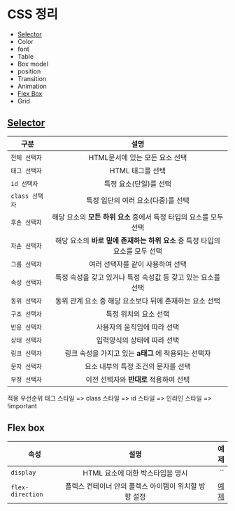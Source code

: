 
# CSS 정리

- [Selector](#Selector)
- Color
- font
- Table
- Box model
- position
- Transition
- Animation
- [Flex Box](#flex-box)
- Grid

## [Selector](main/1_selector/selector.html)
구분 | 설명 
---|:---:
`전체 선택자` | HTML문서에 있는 모든 요소 선택| 
`태그 선택자` | HTML 태그를 선택| 
`id 선택자`    | 특정 요소(단일)를 선택| 
`class 선택자`| 특정 입단의 여러 요소(다중)를 선택 | 
`후손 선택자` | 해당 요소의 __모든 하위 요소__ 중에서 특정 타입의 요소를 모두 선택| 
`자손 선택자` | 해당 요소의 __바로 밑에 존재하는 하위 요소__ 중 특정 타입의 요소를 모두 선택| 
`그룹 선택자` | 여러 선택자를 같이 사용하여 선택 | 
`속성 선택자` | 특정 속성을 갖고 있거나 특정 속성값 등 갖고 있는 요소를 선택| 
`동위 선택자` | 동위 관계 요소 중 해당 요소보다 뒤에 존재하는 요소 선택| 
`구조 선택자` | 특정 위치의 요소 선택 | 
`반응 선택자` | 사용자의 움직임에 따라 선택| 
`상태 선택자` | 입력양식의 상태에 따라 선택 | 
`링크 선택자` | 링크 속성을 가지고 있는 __a태그__ 에 적용되는 선택자| 
`문자 선택자` | 요소 내부의 특정 조건의 문자를 선택 | 
`부정 선택자` | 이전 선택자와 __반대로__ 적용하여 선택 | 

적용 우선순위
태그 스타일 => class 스타일 => id 스타일 => 인라인 스타일 => !important


## Flex box
속성 | 설명 | 예제
---|:---:|---:
`display`        | HTML 요소에 대한 박스타입을 명시 | ``
`flex-direction` | 플렉스 컨테이너 안의 플렉스 아이템이 위치할 방향 설정 | [예제](flexBox/CSS-flexBox-display.html)



